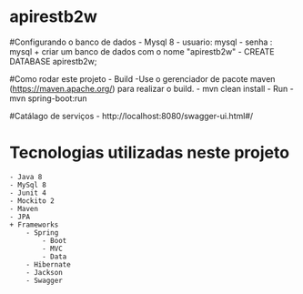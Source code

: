 # apirestb2w

#Configurando o banco de dados
	- Mysql 8
		- usuario: mysql
		- senha  : mysql
		+ criar um banco de dados com o nome "apirestb2w"
			- CREATE DATABASE apirestb2w;


#Como rodar este projeto
	- Build
		-Use o gerenciador de pacote maven (https://maven.apache.org/) para realizar o build.
			- mvn clean install
	- Run
		- mvn spring-boot:run

#Catálago de serviços
	- http://localhost:8080/swagger-ui.html#/

# Tecnologias utilizadas neste projeto
	- Java 8
	- MySql 8
	- Junit 4
	- Mockito 2
	- Maven
	- JPA
	+ Frameworks
		- Spring
			- Boot
			- MVC
			- Data
		- Hibernate
		- Jackson
		- Swagger
		
